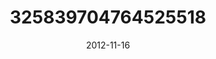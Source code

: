 ---
title: "325839704764525518"
image: "2012-11-16 21.52.21 325839704764525518_46248401"
date: "2012-11-16"
type: "photo"
---
